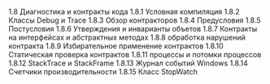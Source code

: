 1.8 Диагностика и контракты кода
1.8.1 Условная компиляция
1.8.2 Классы Debug и Trace
1.8.3 Обзор контракторов
1.8.4 Предусловия
1.8.5 Постусловия
1.8.6 Утверждения и инварианты объетов
1.8.7 Контракты на интерфейсах и абстрактных методах
1.8.8 обработка нарушений контракта
1.8.9 Избирательное применение контрактов
1.8.10 Статическая проверка контрактов
1.8.11 процессы и потомки процессов
1.8.12 StackTrace и StackFrame
1.8.13 Журнал событий Windows
1.8.14 Счетчики производительности
1.8.15 Класс StopWatch
